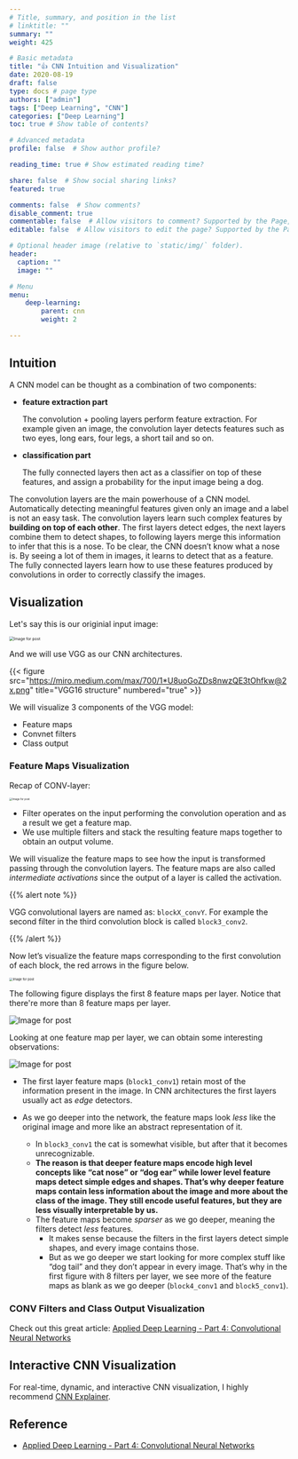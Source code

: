 ```yaml
---
# Title, summary, and position in the list
# linktitle: ""
summary: ""
weight: 425

# Basic metadata
title: "👍 CNN Intuition and Visualization"
date: 2020-08-19
draft: false
type: docs # page type
authors: ["admin"]
tags: ["Deep Learning", "CNN"]
categories: ["Deep Learning"]
toc: true # Show table of contents?

# Advanced metadata
profile: false  # Show author profile?

reading_time: true # Show estimated reading time?

share: false  # Show social sharing links?
featured: true

comments: false  # Show comments?
disable_comment: true
commentable: false  # Allow visitors to comment? Supported by the Page, Post, and Docs content types.
editable: false  # Allow visitors to edit the page? Supported by the Page, Post, and Docs content types.

# Optional header image (relative to `static/img/` folder).
header:
  caption: ""
  image: ""

# Menu
menu: 
    deep-learning:
        parent: cnn
        weight: 2

---
```


## Intuition

A CNN model can be thought as a combination of two components: 

- **feature extraction part** 

  The convolution + pooling layers perform feature extraction. For example given an image, the convolution layer detects features such as two eyes, long ears, four legs, a short tail and so on.

- **classification part**

  The fully connected layers then act as a classifier on top of these features, and assign a probability for the input image being a dog.

The convolution layers are the main powerhouse of a CNN model. Automatically detecting meaningful features given only an image and a label is not an easy task. The convolution layers learn such complex features by **building on top of each other**. The first layers detect edges, the next layers combine them to detect shapes, to following layers merge this information to infer that this is a nose. To be clear, the CNN doesn’t know what a nose is. By seeing a lot of them in images, it learns to detect that as a feature. The fully connected layers learn how to use these features produced by convolutions in order to correctly classify the images.

## Visualization

Let's say this is our originial input image:

<img src="https://raw.githubusercontent.com/EckoTan0804/upic-repo/master/uPic/1*H3E66N_7umdrobakY-wG4A@2x.png" alt="Image for post" style="zoom:50%;" />

And we will use VGG as our CNN architectures. 

{{< figure src="https://miro.medium.com/max/700/1*U8uoGoZDs8nwzQE3tOhfkw@2x.png" title="VGG16 structure" numbered="true" >}}

We will visualize 3 components of the VGG model:

- Feature maps
- Convnet filters
- Class output

### Feature Maps Visualization

Recap of CONV-layer: 

<img src="https://raw.githubusercontent.com/EckoTan0804/upic-repo/master/uPic/1*hbp1VRfeWnaREPrRLnxtqQ@2x.png" alt="Image for post" style="zoom: 33%;" />

- Filter operates on the input performing the convolution operation and as a result we get a feature map.
- We use multiple filters and stack the resulting feature maps together to obtain an output volume.

We will visualize the feature maps to see how the input is transformed passing through the convolution layers. The feature maps are also called *intermediate activations* since the output of a layer is called the activation.

{{% alert note %}} 

VGG convolutional layers are named as: `blockX_convY`. For example the second filter in the third convolution block is called `block3_conv2`.

{{% /alert %}}

Now let’s visualize the feature maps corresponding to the first convolution of each block, the red arrows in the figure below.

<img src="https://raw.githubusercontent.com/EckoTan0804/upic-repo/master/uPic/1*VjN03E-hiCTpqfugD8EzsQ@2x.png" alt="Image for post" style="zoom: 40%;" />

The following figure displays the first 8 feature maps per layer. Notice that there're more than 8 feature maps per layer.

![Image for post](https://raw.githubusercontent.com/EckoTan0804/upic-repo/master/uPic/1*A86wUjL-Z0SWDDI3slKqtg@2x.png)

Looking at one feature map per layer, we can obtain some interesting observations:

![Image for post](https://raw.githubusercontent.com/EckoTan0804/upic-repo/master/uPic/1*OuxhgVj1WDDfo5UO5GIhgA@2x.png)

- The first layer feature maps (`block1_conv1`) retain most of the information present in the image. In CNN architectures the first layers usually act as *edge* detectors.

- As we go deeper into the network, the feature maps look *less* like the original image and more like an abstract representation of it.
  - In `block3_conv1` the cat is somewhat visible, but after that it becomes unrecognizable. 
  - **The reason is that deeper feature maps encode high level concepts like “cat nose” or “dog ear” while lower level feature maps detect simple edges and shapes. That’s why deeper feature maps contain less information about the image and more about the class of the image. They still encode useful features, but they are less visually interpretable by us.**
  - The feature maps become *sparser* as we go deeper, meaning the filters detect *less* features. 
    - It makes sense because the filters in the first layers detect simple shapes, and every image contains those. 
    - But as we go deeper we start looking for more complex stuff like “dog tail” and they don’t appear in every image. That’s why in the first figure with 8 filters per layer, we see more of the feature maps as blank as we go deeper (`block4_conv1` and `block5_conv1`).

### CONV Filters and Class Output Visualization

Check out this great article: [Applied Deep Learning - Part 4: Convolutional Neural Networks](https://towardsdatascience.com/applied-deep-learning-part-4-convolutional-neural-networks-584bc134c1e2)

## Interactive CNN Visualization

For real-time, dynamic, and interactive CNN visualization, I highly recommend [CNN Explainer](https://poloclub.github.io/cnn-explainer/#article-convolution).

## Reference

- [Applied Deep Learning - Part 4: Convolutional Neural Networks](https://towardsdatascience.com/applied-deep-learning-part-4-convolutional-neural-networks-584bc134c1e2)

